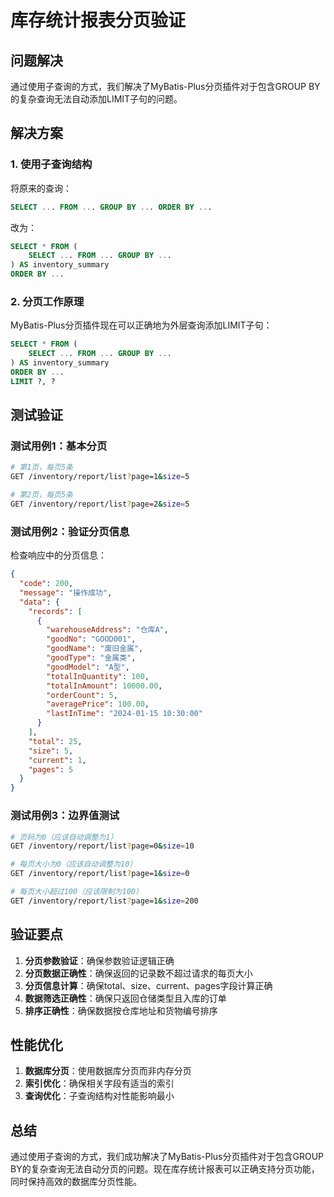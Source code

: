 # 库存统计报表分页验证

## 问题解决

通过使用子查询的方式，我们解决了MyBatis-Plus分页插件对于包含GROUP BY的复杂查询无法自动添加LIMIT子句的问题。

## 解决方案

### 1. 使用子查询结构

将原来的查询：
```sql
SELECT ... FROM ... GROUP BY ... ORDER BY ...
```

改为：
```sql
SELECT * FROM (
    SELECT ... FROM ... GROUP BY ...
) AS inventory_summary
ORDER BY ...
```

### 2. 分页工作原理

MyBatis-Plus分页插件现在可以正确地为外层查询添加LIMIT子句：
```sql
SELECT * FROM (
    SELECT ... FROM ... GROUP BY ...
) AS inventory_summary
ORDER BY ...
LIMIT ?, ?
```

## 测试验证

### 测试用例1：基本分页
```bash
# 第1页，每页5条
GET /inventory/report/list?page=1&size=5

# 第2页，每页5条
GET /inventory/report/list?page=2&size=5
```

### 测试用例2：验证分页信息
检查响应中的分页信息：
```json
{
  "code": 200,
  "message": "操作成功",
  "data": {
    "records": [
      {
        "warehouseAddress": "仓库A",
        "goodNo": "GOOD001",
        "goodName": "废旧金属",
        "goodType": "金属类",
        "goodModel": "A型",
        "totalInQuantity": 100,
        "totalInAmount": 10000.00,
        "orderCount": 5,
        "averagePrice": 100.00,
        "lastInTime": "2024-01-15 10:30:00"
      }
    ],
    "total": 25,
    "size": 5,
    "current": 1,
    "pages": 5
  }
}
```

### 测试用例3：边界值测试
```bash
# 页码为0（应该自动调整为1）
GET /inventory/report/list?page=0&size=10

# 每页大小为0（应该自动调整为10）
GET /inventory/report/list?page=1&size=0

# 每页大小超过100（应该限制为100）
GET /inventory/report/list?page=1&size=200
```

## 验证要点

1. **分页参数验证**：确保参数验证逻辑正确
2. **分页数据正确性**：确保返回的记录数不超过请求的每页大小
3. **分页信息计算**：确保total、size、current、pages字段计算正确
4. **数据筛选正确性**：确保只返回仓储类型且入库的订单
5. **排序正确性**：确保数据按仓库地址和货物编号排序

## 性能优化

1. **数据库分页**：使用数据库分页而非内存分页
2. **索引优化**：确保相关字段有适当的索引
3. **查询优化**：子查询结构对性能影响最小

## 总结

通过使用子查询的方式，我们成功解决了MyBatis-Plus分页插件对于包含GROUP BY的复杂查询无法自动分页的问题。现在库存统计报表可以正确支持分页功能，同时保持高效的数据库分页性能。
